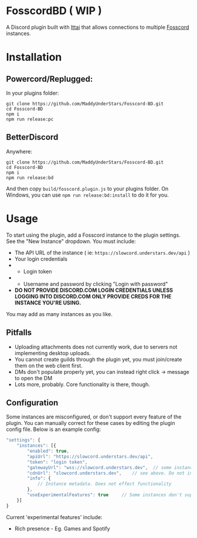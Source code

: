 # FosscordBD ( WIP )
A Discord plugin built with [Ittai](https://git.catvibers.me/Ittai/ittai) that allows connections to multiple [Fosscord](https://github.com/fosscord/fosscord-server) instances.

# Installation
## Powercord/Replugged:
In your plugins folder:
```
git clone https://github.com/MaddyUnderStars/Fosscord-BD.git
cd Fosscord-BD
npm i
npm run release:pc
```

## BetterDiscord
Anywhere:
```
git clone https://github.com/MaddyUnderStars/Fosscord-BD.git
cd Fosscord-BD
npm i
npm run release:bd
```
And then copy `build/fosscord.plugin.js` to your plugins folder.
On Windows, you can use `npm run release:bd:install` to do it for you.

# Usage
To start using the plugin, add a Fosscord instance to the plugin settings. See the "New Instance" dropdown. You must include:
* The API URL of the instance ( ie: `https://slowcord.understars.dev/api` )
* Your login credentials
* * Login token
* * Username and password by clicking "Login with password"
* **DO NOT PROVIDE DISCORD.COM LOGIN CREDENTIALS UNLESS LOGGING INTO DISCORD.COM ONLY PROVIDE CREDS FOR THE INSTANCE YOU'RE USING.**

You may add as many instances as you like.

## Pitfalls
* Uploading attachments does not currently work, due to servers not implementing desktop uploads.
* You cannot create guilds through the plugin yet, you must join/create them on the web client first.
* DMs don't populate properly yet, you can instead right click -> message to open the DM
* Lots more, probably. Core functionality is there, though.

## Configuration
Some instances are misconfigured, or don't support every feature of the plugin. You can manually correct for these cases by editing the plugin config file. Below is an example config:
```js
"settings": {
	"instances": [{
		"enabled": true,
		"apiUrl": "https://slowcord.understars.dev/api",
		"token": "login token",
		"gatewayUrl": "wss://slowcord.understars.dev",	// some instances may have javascript here. replace it.
		"cdnUrl": "slowcord.understars.dev",	// see above. Do not include http/https
		"info": {
			// Instance metadata. Does not effect functionality
		},
		"useExperimentalFeatures": true		// Some instances don't support these. Slowcord always will :p
	}]
}
```

Current 'experimental features' include:
* Rich presence - Eg. Games and Spotify